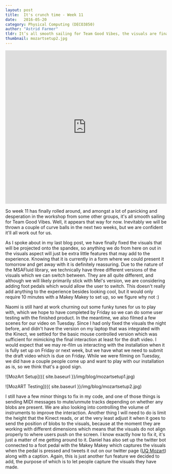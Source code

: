 ```yaml
---
layout: post
title:  It's crunch time - Week 11
date:   2016-05-20
category: Physical Computing (DECO3850)
author: "Astrid Farmer"
tldr: It’s all smooth sailing for Team Good Vibes, the visuals are finally fixed!
thumbnail: mozartsetup2.jpg
---
```


 <iframe width="100%" height="480" src="https://www.youtube.com/embed/X06b1ftx-RI" frameborder="0" allowfullscreen></iframe>


 So week 11 has finally rolled around, and amongst a lot of panicking and desperation in the workshop from some other groups, it's all smooth sailing for Team Good Vibes. Well, it appears that way for now. Inevitably we will be thrown a couple of curve balls in the next two weeks, but we are confident it'll all work out for us.  

 As I spoke about in my last blog post, we have finally fixed the visuals that will be projected onto the spandex, so anything we do from here on out in the visuals aspect will just be extra little features that may add to the experience. Knowing that it is currently in a form where we could present it tomorrow and get away with it is definitely reassuring. Due to the nature of the MSAFluid library, we technically have three different versions of the visuals which we can switch between. They are all quite different, and although we will likely primarily stick with Mel's version, we are considering adding foot pedals which would allow the user to switch. This doesn't really add anything to the experience besides looking cool, but it would only require 10 minutes with a Makey Makey to set up, so we figure why not :)  

 Naomi is still hard at work churning out some funky tunes for us to play with, which we hope to have completed by Friday so we can do some user testing with the finished product. In the meantime, we also filmed a few scenes for our video on Tuesday. Since I had only fixed the visuals the night before, and didn't have the version on my laptop that was integrated with the Kinect, we settled for the basic mouse controlled version which was sufficient for mimicking the final interaction at least for the draft video. I would expect that we may re-film us interacting with the installation when it is fully set up on Friday or next week, but we have what we need to submit the draft video which is due on Friday. While we were filming on Tuesday, we did have a couple people come up and want to play with our installation as is, so we think that's a good sign.  

 ![MozArt Setup]({{ site.baseurl }}/img/blog/mozartsetup1.jpg)  

 ![MozART Testing]({{ site.baseurl }}/img/blog/mozartsetup2.jpg)  

 I still have a few minor things to fix in my code, and one of those things is sending MIDI messages to mute/unmute tracks depending on whether any blobs are present. We are also looking into controlling the volume of instruments to improve the interaction. Another thing I will need to do is limit the height that the Kinect reads, or at the very least adjust it when it goes to send the position of blobs to the visuals, because at the moment they are working with different dimensions which means that the visuals do not align properly to where users push on the screen. I know exactly how to fix it, it's just a matter of me getting around to it. Daniel has also set up the twitter bot connected to a foot pedal with the Makey Makey which captures the visuals when the pedal is pressed and tweets it out on our twitter page ([UQ Mozart](https://twitter.com/uqmozart)) along with a caption. Again, this is just another fun feature we decided to add, the purpose of which is to let people capture the visuals they have made.
